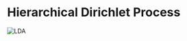 # Hierarchical Dirichlet Process
![LDA](https://raw.githubusercontent.com/yusaku-i/topic_models.jl/master/graphical_models/hdp.png)

